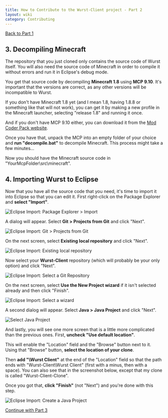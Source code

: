 ```yaml
---
title: How to Contribute to the Wurst-Client project - Part 2
layout: wiki
category: Contributing
---
```

<a href="/wiki/Contributing/part1/" class="btn btn-default">
  <span class="octicon octicon-arrow-left"></span>
  Back to Part 1
</a>

## 3. Decompiling Minecraft
The repository that you just cloned only contains the source code of Wurst itself. You will also need the source code of Minecraft in order to compile it without errors and run it in Eclipse's debug mode.

You get that source code by decompiling **Minecraft 1.8** using **MCP 9.10**. It's important that the versions are correct, as any other versions will be incompatible to Wurst.

If you don't have Minecraft 1.8 yet (and I mean 1.8, having 1.8.8 or something like that will not work), you can get it by making a new profile in the Minecraft launcher, selecting "release 1.8" and running it once.

And if you don't have MCP 9.10 either, you can download it from the [Mod Coder Pack website](http://www.modcoderpack.com/website/content/mcp-910).

Once you have that, unpack the MCP into an empty folder of your choice and **run "decompile.bat"** to decompile Minecraft. This process might take a few minutes...

Now you should have the Minecraft source code in "YourMcpFolder\src\minecraft".

## 4. Importing Wurst to Eclipse
Now that you have all the source code that you need, it's time to import it into Eclipse so that you can edit it. First right-click on the Package Explorer and **select "Import"**.

![Eclipse Import: Package Explorer > Import](https://cloud.githubusercontent.com/assets/11584045/13554870/afc99e7a-e3bb-11e5-813f-e0da2551eac5.jpg)

A dialog will appear. Select **Git > Projects from Git** and click "Next".

![Eclipse Import: Git > Projects from Git](https://cloud.githubusercontent.com/assets/11584045/13554876/e0dea64a-e3bb-11e5-87df-22ea38df9852.jpg)

On the next screen, select **Existing local repository** and click "Next".

![Eclipse Import: Existing local repository](https://cloud.githubusercontent.com/assets/11584045/13554883/ff5c789a-e3bb-11e5-8873-82c6552a6dc9.jpg)

Now select your **Wurst-Client** repository (which will probably be your only option) and click "Next".

![Eclipse Import: Select a Git Repository](https://cloud.githubusercontent.com/assets/11584045/13554889/1d4444dc-e3bc-11e5-8b5d-6ee1c990c35a.jpg)

On the next screen, select **Use the New Project wizard** if it isn't selected already and then click "Finish".

![Eclipse Import: Select a wizard](https://cloud.githubusercontent.com/assets/10100202/12970657/df621a3c-d091-11e5-9e0c-5789ebbd35b5.jpg)

A second dialog will appear. Select **Java > Java Project** and click "Next".

![Select Java Project](https://cloud.githubusercontent.com/assets/11584045/13554916/924365e2-e3bc-11e5-8828-9d0270b67fbf.jpg)

And lastly, you will see one more screen that is a little more complicated than the previous ones. First, **uncheck "Use default location"**.

This will enable the "Location" field and the "Browse" button next to it. Using that "Browse" button, **select the location of your clone**.

Then **add "\Wurst Client"** at the end of the "Location" field so that the path ends with "Wurst-Client\Wurst Client" (first with a minus, then with a space). You can also see that in the screenshot below, except that my clone is called "Wurst-Client-Clone".

Once you got that, **click "Finish"** (not "Next") and you're done with this step.

![Eclipse Import: Create a Java Project](https://cloud.githubusercontent.com/assets/11584045/13554957/92d365e2-e3bd-11e5-87b2-6bcf014a3b40.jpg)

<a href="/wiki/Contributing/part3/" class="btn btn-default">
  <span class="octicon octicon-arrow-right"></span>
  Continue with Part 3
</a>
